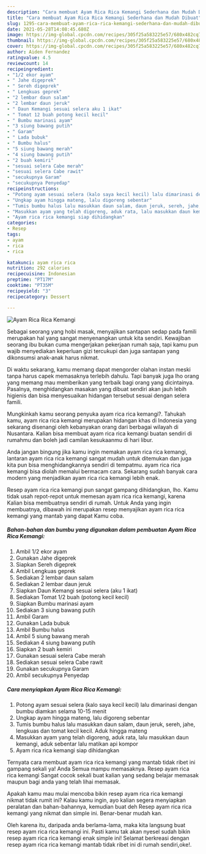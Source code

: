 ```yaml
---
description: "Cara membuat Ayam Rica Rica Kemangi Sederhana dan Mudah Dibuat"
title: "Cara membuat Ayam Rica Rica Kemangi Sederhana dan Mudah Dibuat"
slug: 1295-cara-membuat-ayam-rica-rica-kemangi-sederhana-dan-mudah-dibuat
date: 2021-05-28T14:08:45.680Z
image: https://img-global.cpcdn.com/recipes/305f25a583225e57/680x482cq70/ayam-rica-rica-kemangi-foto-resep-utama.jpg
thumbnail: https://img-global.cpcdn.com/recipes/305f25a583225e57/680x482cq70/ayam-rica-rica-kemangi-foto-resep-utama.jpg
cover: https://img-global.cpcdn.com/recipes/305f25a583225e57/680x482cq70/ayam-rica-rica-kemangi-foto-resep-utama.jpg
author: Aiden Fernandez
ratingvalue: 4.5
reviewcount: 14
recipeingredient:
- "1/2 ekor ayam"
- " Jahe digeprek"
- " Sereh digeprek"
- " Lengkuas geprek"
- "2 lembar daun salam"
- "2 lembar daun jeruk"
- " Daun Kemangi sesuai selera aku 1 ikat"
- " Tomat 12 buah potong kecil kecil"
- " Bumbu marinasi ayam"
- "3 siung bawang putih"
- " Garam"
- " Lada bubuk"
- " Bumbu halus"
- "5 siung bawang merah"
- "4 siung bawang putih"
- "2 buah kemiri"
- "sesuai selera Cabe merah"
- "sesuai selera Cabe rawit"
- "secukupnya Garam"
- "secukupnya Penyedap"
recipeinstructions:
- "Potong ayam sesuai selera (kalo saya kecil kecil) lalu dimarinasi dengan bumbu diamkan selama 10-15 menit"
- "Ungkap ayam hingga mateng, lalu digoreng sebentar"
- "Tumis bumbu halus lalu masukkan daun salam, daun jeruk, sereh, jahe, lengkuas dan tomat kecil kecil. Aduk hingga mateng"
- "Masukkan ayam yang telah digoreng, aduk rata, lalu masukkan daun kemangi, aduk sebentar lalu matikan api kompor"
- "Ayam rica rica kemangi siap dihidangkan"
categories:
- Resep
tags:
- ayam
- rica
- rica

katakunci: ayam rica rica 
nutrition: 292 calories
recipecuisine: Indonesian
preptime: "PT17M"
cooktime: "PT35M"
recipeyield: "3"
recipecategory: Dessert

---
```



![Ayam Rica Rica Kemangi](https://img-global.cpcdn.com/recipes/305f25a583225e57/680x482cq70/ayam-rica-rica-kemangi-foto-resep-utama.jpg)

Sebagai seorang yang hobi masak, menyajikan santapan sedap pada famili merupakan hal yang sangat menyenangkan untuk kita sendiri. Kewajiban seorang ibu bukan cuma mengerjakan pekerjaan rumah saja, tapi kamu pun wajib menyediakan keperluan gizi tercukupi dan juga santapan yang dikonsumsi anak-anak harus nikmat.

Di waktu  sekarang, kamu memang dapat mengorder olahan instan meski tanpa harus capek memasaknya terlebih dahulu. Tapi banyak juga lho orang yang memang mau memberikan yang terbaik bagi orang yang dicintainya. Pasalnya, menghidangkan masakan yang dibuat sendiri akan jauh lebih higienis dan bisa menyesuaikan hidangan tersebut sesuai dengan selera famili. 



Mungkinkah kamu seorang penyuka ayam rica rica kemangi?. Tahukah kamu, ayam rica rica kemangi merupakan hidangan khas di Indonesia yang sekarang disenangi oleh kebanyakan orang dari berbagai wilayah di Nusantara. Kalian bisa membuat ayam rica rica kemangi buatan sendiri di rumahmu dan boleh jadi camilan kesukaanmu di hari libur.

Anda jangan bingung jika kamu ingin memakan ayam rica rica kemangi, lantaran ayam rica rica kemangi sangat mudah untuk ditemukan dan juga kita pun bisa menghidangkannya sendiri di tempatmu. ayam rica rica kemangi bisa diolah memalui bermacam cara. Sekarang sudah banyak cara modern yang menjadikan ayam rica rica kemangi lebih enak.

Resep ayam rica rica kemangi pun sangat gampang dihidangkan, lho. Kamu tidak usah repot-repot untuk memesan ayam rica rica kemangi, karena Kalian bisa membuatnya sendiri di rumah. Untuk Anda yang ingin membuatnya, dibawah ini merupakan resep menyajikan ayam rica rica kemangi yang mantab yang dapat Kamu coba.

<!--inarticleads1-->

##### Bahan-bahan dan bumbu yang digunakan dalam pembuatan Ayam Rica Rica Kemangi:

1. Ambil 1/2 ekor ayam
1. Gunakan  Jahe digeprek
1. Siapkan  Sereh digeprek
1. Ambil  Lengkuas geprek
1. Sediakan 2 lembar daun salam
1. Sediakan 2 lembar daun jeruk
1. Siapkan  Daun Kemangi sesuai selera (aku 1 ikat)
1. Sediakan  Tomat 1/2 buah (potong kecil kecil)
1. Siapkan  Bumbu marinasi ayam
1. Sediakan 3 siung bawang putih
1. Ambil  Garam
1. Gunakan  Lada bubuk
1. Ambil  Bumbu halus
1. Ambil 5 siung bawang merah
1. Sediakan 4 siung bawang putih
1. Siapkan 2 buah kemiri
1. Gunakan sesuai selera Cabe merah
1. Sediakan sesuai selera Cabe rawit
1. Gunakan secukupnya Garam
1. Ambil secukupnya Penyedap




<!--inarticleads2-->

##### Cara menyiapkan Ayam Rica Rica Kemangi:

1. Potong ayam sesuai selera (kalo saya kecil kecil) lalu dimarinasi dengan bumbu diamkan selama 10-15 menit
1. Ungkap ayam hingga mateng, lalu digoreng sebentar
1. Tumis bumbu halus lalu masukkan daun salam, daun jeruk, sereh, jahe, lengkuas dan tomat kecil kecil. Aduk hingga mateng
1. Masukkan ayam yang telah digoreng, aduk rata, lalu masukkan daun kemangi, aduk sebentar lalu matikan api kompor
1. Ayam rica rica kemangi siap dihidangkan




Ternyata cara membuat ayam rica rica kemangi yang mantab tidak ribet ini gampang sekali ya! Anda Semua mampu memasaknya. Resep ayam rica rica kemangi Sangat cocok sekali buat kalian yang sedang belajar memasak maupun bagi anda yang telah lihai memasak.

Apakah kamu mau mulai mencoba bikin resep ayam rica rica kemangi nikmat tidak rumit ini? Kalau kamu ingin, ayo kalian segera menyiapkan peralatan dan bahan-bahannya, kemudian buat deh Resep ayam rica rica kemangi yang nikmat dan simple ini. Benar-benar mudah kan. 

Oleh karena itu, daripada anda berlama-lama, maka kita langsung buat resep ayam rica rica kemangi ini. Pasti kamu tak akan nyesel sudah bikin resep ayam rica rica kemangi enak simple ini! Selamat berkreasi dengan resep ayam rica rica kemangi mantab tidak ribet ini di rumah sendiri,oke!.


